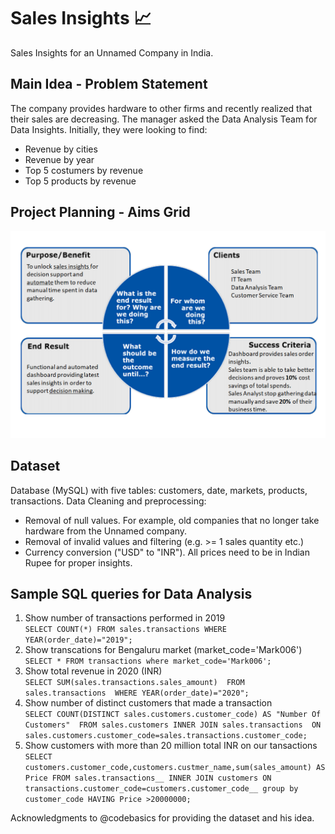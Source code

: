 # Sales Insights :chart_with_upwards_trend:
Sales Insights for an Unnamed Company in India.
## Main Idea - Problem Statement
The company provides hardware to other firms and recently realized that their sales are decreasing. The manager asked the Data Analysis Team for Data Insights. Initially, they were looking to find:
- Revenue by cities
- Revenue by year
- Top 5 costumers by revenue
- Top 5 products by revenue

## Project Planning - Aims Grid
<p align="center">
  <img src="AimsGrid.png" width="600" title="Aims Grid">
</p>

## Dataset
Database (MySQL) with five tables: customers, date, markets, products, transactions.
Data Cleaning and preprocessing:
- Removal of null values. For example, old companies that no longer take hardware from the Unnamed company.
- Removal of invalid values and filtering (e.g. >= 1 sales quantity etc.)
- Currency conversion ("USD" to "INR"). All prices need to be in Indian Rupee for proper insights.
## Sample SQL queries for Data Analysis

1. Show number of transactions performed in 2019 <br>
`SELECT COUNT(*) FROM sales.transactions WHERE YEAR(order_date)="2019";`
2. Show transcations for Bengaluru market (market_code='Mark006') <br>
`SELECT * FROM transactions where market_code='Mark006';`
3. Show total revenue in 2020 (INR) <br>
`SELECT SUM(sales.transactions.sales_amount) 
FROM sales.transactions 
WHERE YEAR(order_date)="2020";`
4. Show number of distinct customers that made a transaction <br>
`SELECT COUNT(DISTINCT sales.customers.customer_code) AS "Number Of Customers" 
FROM sales.customers
		INNER JOIN sales.transactions 
                ON sales.customers.customer_code=sales.transactions.customer_code;`
5. Show customers with more than 20 million total INR on our tansactions
`SELECT customers.customer_code,customers.custmer_name,sum(sales_amount) AS Price FROM sales.transactions__
INNER JOIN customers ON transactions.customer_code=customers.customer_code__
group by customer_code HAVING Price >20000000;`


Acknowledgments to @codebasics for providing the dataset and his idea.

